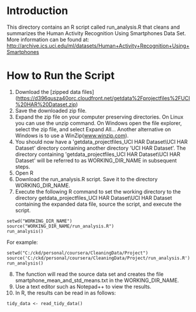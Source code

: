# Introduction

This directory contains an R script called run_analysis.R that cleans and summarizes the Human Activity Recognition Using Smartphones Data Set.  More information can be found at: http://archive.ics.uci.edu/ml/datasets/Human+Activity+Recognition+Using+Smartphones

# How to Run the Script
1. Download the [zipped data files] (https://d396qusza40orc.cloudfront.net/getdata%2Fprojectfiles%2FUCI%20HAR%20Dataset.zip) 
2. Save the downloaded zip file.
3. Expand the zip file on your computer preserving directories.  On Linux you can use the unzip command. On Windows open the file explorer, select the zip file, and select Expand All...  Another alternative on Windows is to use a WinZip(www.winzip.com).  
4. You should now have a 'getdata_projectfiles_UCI HAR Dataset\UCI HAR Dataset' directory containing another directory 'UCI HAR Dataset'.  The directory containing 'getdata_projectfiles_UCI HAR Dataset\UCI HAR Dataset' will be referred to as WORKING_DIR_NAME in subsequent steps.
5. Open R
6. Download the run_analysis.R script.  Save it to the directory WORKING_DIR_NAME.
7. Execute the following R command to set the working directory to the directory getdata_projectfiles_UCI HAR Dataset\UCI HAR Dataset containing the expanded data file, source the script, and execute the script.
````
setwd("WORKING_DIR_NAME")
source("WORKING_DIR_NAME/run_analysis.R")
run_analysis()
````
For example:
````
setwd("C:/ckd/personal/coursera/CleaningData/Project")
source('C:/ckd/personal/coursera/CleaningData/Project/run_analysis.R')
run_analysis()
````
8. The function will read the source data set and creates the file smartphone_mean_and_std_means.txt in the WORKING_DIR_NAME.
9. Use a text editor such as Notepad++ to view the results.
10. In R, the results can be read in as follows:
````
tidy_data <- read_tidy_data()
````
